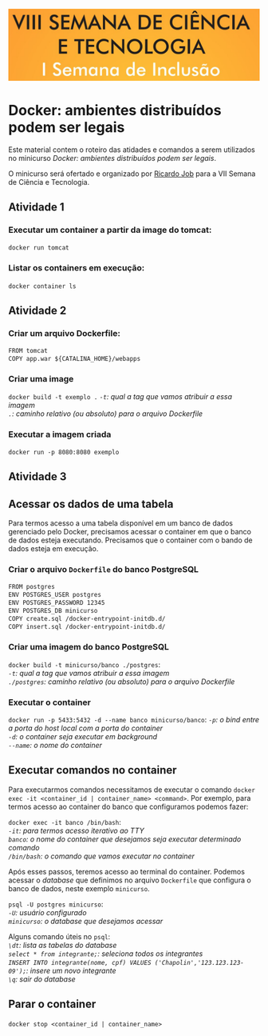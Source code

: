![](logo.png)

# Docker: ambientes distribuídos podem ser legais


Este material contem o roteiro das atidades e comandos a serem utilizados no minicurso _Docker: ambientes distribuídos podem ser legais_. 

O minicurso será ofertado e organizado por [Ricardo Job](https://github.com/ricardojob) para a VII Semana de Ciência e Tecnologia. 


## Atividade 1

### Executar um container a partir da image do tomcat: 

`docker run tomcat`

### Listar os containers em execução: 

`docker container ls`


## Atividade 2

### Criar um arquivo Dockerfile: 

```
FROM tomcat
COPY app.war ${CATALINA_HOME}/webapps
```

### Criar uma image

`docker build -t exemplo .`
*`-t`: qual a tag que vamos atribuir a essa imagem*  
*`.`: caminho relativo (ou absoluto) para o arquivo Dockerfile*  


### Executar a imagem criada

`docker run -p 8080:8080 exemplo`

## Atividade 3

## Acessar os dados de uma tabela

Para termos acesso a uma tabela disponível em um banco de dados gerenciado pelo Docker, precisamos acessar o container em que o banco de dados esteja executando. Precisamos que o container com o bando de dados esteja em execução.

### Criar o arquivo `Dockerfile` do banco PostgreSQL
```
FROM postgres
ENV POSTGRES_USER postgres
ENV POSTGRES_PASSWORD 12345
ENV POSTGRES_DB minicurso
COPY create.sql /docker-entrypoint-initdb.d/
COPY insert.sql /docker-entrypoint-initdb.d/
```
### Criar uma imagem do banco PostgreSQL
`docker build -t minicurso/banco ./postgres`:  
*`-t`: qual a tag que vamos atribuir a essa imagem*  
*`./postgres`: caminho relativo (ou absoluto) para o arquivo Dockerfile*  

### Executar o container  
`docker run -p 5433:5432 -d --name banco minicurso/banco`:
*`-p`: o bind entre a porta do host local com a porta do container*  
*`-d`: o container seja executar em background*  
*`--name`: o nome do container*  

## Executar comandos no container  
Para executarmos comandos necessitamos de executar o comando `docker exec -it <container_id | container_name> <command>`.
Por exemplo, para termos acesso ao container do banco que configuramos podemos fazer:

`docker exec -it banco /bin/bash`:  
*`-it`: para termos acesso iterativo ao TTY*  
*`banco`: o nome do container que desejamos seja executar determinado comando*  
*`/bin/bash`: o comando que vamos executar no container*  

Após esses passos, teremos acesso ao terminal do container. Podemos acessar o _database_ que definimos no arquivo `Dockerfile` que configura o banco de dados, neste exemplo `minicurso`.

`psql -U postgres minicurso`:  
*`-U`: usuário configurado*  
*`minicurso`: o _database_ que desejamos acessar*

Alguns comando úteis no `psql`:  
*`\dt`: lista as tabelas do _database_*    
*`select * from integrante;`: seleciona todos os integrantes*  
*`INSERT INTO integrante(nome, cpf) VALUES ('Chapolin','123.123.123-09');`: insere um novo integrante*    
*`\q`: sair do _database_*  


## Parar o container

`docker stop <container_id | container_name>`
